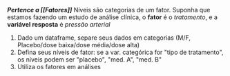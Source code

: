 ***Pertence a [[Fatores]]***
Níveis são categorias de um fator. Suponha que estamos fazendo um estudo de análise clínica, o **fator** é o *tratamento*, e a **variável resposta** é *pressão arterial*
1. Dado um dataframe, separe seus dados em categorias (M/F, Placebo/dose baixa/dose média/dose alta)
2. Defina seus níveis de fator: se a var. categórica for "tipo de tratamento", os níveis podem ser "placebo", "med. A", "med. B"
3. Utiliza os fatores em análises
